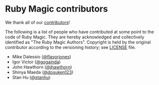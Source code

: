 # Ruby Magic contributors

We thank all of our [contributors][1]!

The following is a list of people who have contributed at some point to the code
of Ruby Magic. They are hereby acknowledged and collectively identified as "The
Ruby Magic Authors". Copyright is held by the original contributor according to
the versioning history; see [LICENSE](LICENSE) file.


- Mike Dalessio ([@flavorjones](https://github.com/flavorjones))
- Igor Victor ([@gogainda](https://github.com/gogainda))
- John Hawthorn ([@jhawthorn](https://github.com/jhawthorn))
- Shinya Maeda ([@dosuken123](https://github.com/dosuken123))
- Stan Hu ([@stanhu](https://github.com/stanhu))

[1]: https://github.com/kwilczynski/ruby-magic/graphs/contributors "Contributors"
